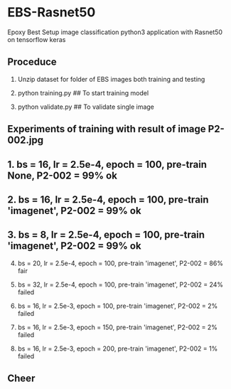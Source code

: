 # EBS-Rasnet50
Epoxy Best Setup image classification python3 application with Rasnet50 on tensorflow keras

## Proceduce

1. Unzip dataset for folder of EBS images both training and testing

2. python training.py ## To start training model

3. python validate.py ## To validate single image

## Experiments of training with result of image P2-002.jpg 

## 1. bs = 16, lr = 2.5e-4, epoch = 100, pre-train None, P2-002 = 99%   ok

## 2. bs = 16, lr = 2.5e-4, epoch = 100, pre-train 'imagenet', P2-002 = 99%   ok

## 3. bs = 8, lr = 2.5e-4, epoch = 100, pre-train 'imagenet', P2-002 = 99%   ok

4. bs = 20, lr = 2.5e-4, epoch = 100, pre-train 'imagenet', P2-002 = 86%   fair

5. bs = 32, lr = 2.5e-4, epoch = 100, pre-train 'imagenet', P2-002 = 24%   failed

6. bs = 16, lr = 2.5e-3, epoch = 100, pre-train 'imagenet', P2-002 = 2%   failed

7. bs = 16, lr = 2.5e-3, epoch = 150, pre-train 'imagenet', P2-002 = 2%  failed

8. bs = 16, lr = 2.5e-3, epoch = 200, pre-train 'imagenet', P2-002 = 1%  failed

## Cheer
